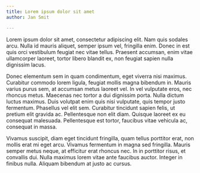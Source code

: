 ```yaml
---
title: Lorem ipsum dolor sit amet
author: Jan Smit

---
```

Lorem ipsum dolor sit amet, consectetur adipiscing elit. Nam quis sodales arcu. Nulla id mauris aliquet, semper ipsum vel, fringilla enim. Donec in est quis orci vestibulum feugiat nec vitae tellus. Praesent accumsan, enim vitae ullamcorper laoreet, tortor libero blandit ex, non feugiat sapien nulla dignissim lacus. 

Donec elementum sem in quam condimentum, eget viverra nisi maximus. Curabitur commodo lorem ligula, feugiat mollis magna bibendum in. Mauris varius purus sem, at accumsan metus laoreet vel. In vel vulputate eros, nec rhoncus metus. Maecenas nec tortor a dui dignissim porta. Nulla dictum luctus maximus. Duis volutpat enim quis nisi vulputate, quis tempor justo fermentum. Phasellus vel elit sem. Curabitur tincidunt sapien felis, ut pretium elit gravida ac. Pellentesque non elit diam. Quisque laoreet ex eu consequat malesuada. Pellentesque est tortor, faucibus vitae vehicula ac, consequat in massa.

Vivamus suscipit, diam eget tincidunt fringilla, quam tellus porttitor erat, non mollis erat mi eget arcu. Vivamus fermentum in magna sed fringilla. Mauris semper metus neque, at efficitur erat rhoncus nec. In in porttitor risus, et convallis dui. Nulla maximus lorem vitae ante faucibus auctor. Integer in finibus nulla. Aliquam bibendum at justo ac cursus.